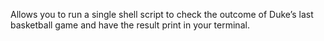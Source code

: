 Allows you to run a single shell script to check the outcome of Duke’s last basketball game and have the result print in your terminal.
